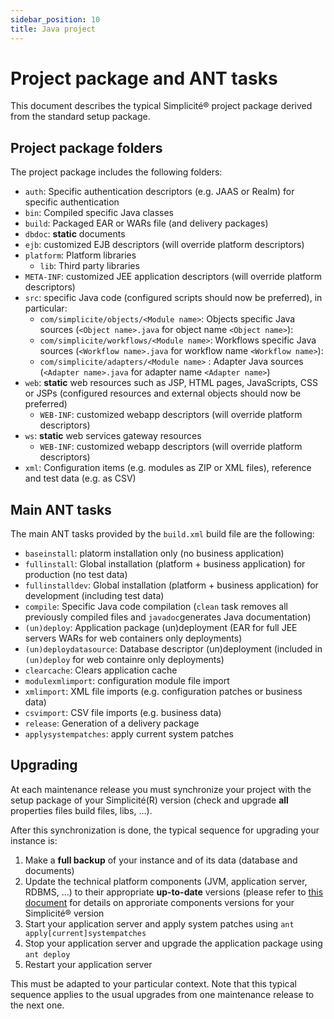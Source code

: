 ```yaml
---
sidebar_position: 10
title: Java project
---
```


Project package and ANT tasks
=============================

This document describes the typical Simplicit&eacute;&reg; project package derived from the standard setup package.

Project package folders
-----------------------

The project package includes the following folders:

- `auth`: Specific authentication descriptors (e.g. JAAS or Realm) for specific authentication
- `bin`: Compiled specific Java classes
- `build`: Packaged EAR or WARs file (and delivery packages)
- `dbdoc`: **static** documents
- `ejb`: customized EJB descriptors (will override platform descriptors)
- `platform`: Platform libraries
	- `lib`: Third party libraries
- `META-INF`: customized JEE application descriptors (will override platform descriptors)
- `src`: specific Java code (configured scripts should now be preferred), in particular:
	- `com/simplicite/objects/<Module name>`: Objects specific Java sources (`<Object name>.java` for object name `<Object name>`):
	- `com/simplicite/workflows/<Module name>`: Workflows specific Java sources (`<Workflow name>.java` for workflow name `<Workflow name>`):
	- `com/simplicite/adapters/<Module name>` : Adapter Java sources (`<Adapter name>.java` for adapter name `<Adapter name>`)
- `web`: **static** web resources such as JSP, HTML pages, JavaScripts, CSS or JSPs (configured resources and external objects should now be preferred)
	- `WEB-INF`: customized webapp descriptors (will override platform descriptors)
- `ws`: **static** web services gateway resources
	- `WEB-INF`: customized webapp descriptors (will override platform descriptors)
- `xml`: Configuration items (e.g. modules as ZIP or XML files), reference and test data (e.g. as CSV)

Main ANT tasks
--------------

The main ANT tasks provided by the `build.xml` build file are the following:

- `baseinstall`: platorm installation only (no business application)
- `fullinstall`: Global installation (platform + business application) for production (no test data)
- `fullinstalldev`: Global installation (platform + business application) for development (including test data)
- `compile`: Specific Java code compilation (`clean` task removes all previously compiled files and `javadoc`generates Java documentation)
- `(un)deploy`: Application package (un)deployment (EAR for full JEE servers WARs for web containers only deployments)
- `(un)deploydatasource`: Database descriptor (un)deployment (included in `(un)deploy` for web containre only deployments)
- `clearcache`: Clears application cache
- `modulexmlimport`: configuration module file import
- `xmlimport`: XML file imports (e.g. configuration patches or business data)
- `csvimport`: CSV file imports (e.g. business data)
- `release`: Generation of a delivery package
- `applysystempatches`: apply current system patches

Upgrading
---------

At each maintenance release you must synchronize your project with the setup package of your Simplicité(R) version
(check and upgrade **all** properties files build files, libs, ...).

After this synchronization is done, the typical sequence for upgrading your instance is:

1. Make a **full backup** of your instance and of its data (database and documents)
2. Update the technical platform components (JVM, application server, RDBMS, ...) to their appropriate **up-to-date** versions (please refer to [this document](/lesson/docs/compatibility) for details on approriate components versions for your Simplicit&eacute;&reg; version
3. Start your application server and apply system patches using `ant apply[current]systempatches`
4. Stop your application server and upgrade the application package using `ant deploy`
5. Restart your application server

This must be adapted to your particular context. Note that this typical sequence applies to the usual upgrades from one maintenance release to the next one.